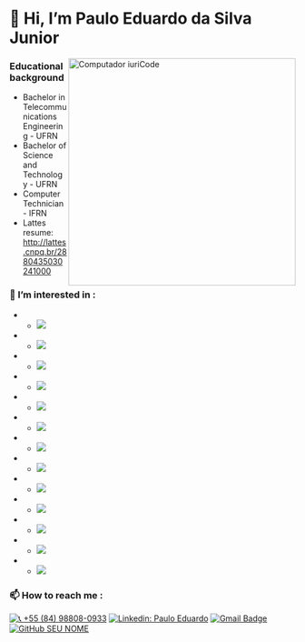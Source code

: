 # 👋 **Hi, I’m  Paulo Eduardo da Silva Junior**

<img src="https://raw.githubusercontent.com/MicaelliMedeiros/micaellimedeiros/master/image/computer-illustration.png" min-width="400px" max-width="400px" width="400px" align="right" alt="Computador iuriCode">

### Educational background
- Bachelor in Telecommunications Engineering - UFRN
- Bachelor of Science and Technology - UFRN
- Computer Technician - IFRN
- Lattes resume: http://lattes.cnpq.br/2880435030241000
### 👀 I’m interested in : 
-  - <img src="https://img.shields.io/badge/ZABBIX-FF0000?style=plastic&logo=zotero&logoColor=write">
-  - <img src="https://img.shields.io/badge/Grafana-F4FA58?style=plastic&logo=grafana&logoColor=write">
-  - <img src="https://img.shields.io/badge/Docker-2496ED?style=plastic&logo=docker&logoColor=white">
-  - <img src="https://img.shields.io/badge/Kubernetes-326DE6?style=plastic&logo=kubernetes&logoColor=white">
-  - <img src="https://img.shields.io/badge/Puppet-FFAD19?style=plastic&logo=puppet&logoColor=black">
-  - <img src="https://img.shields.io/badge/Ansible-000000?style=plastic&logo=Ansible&logoColor=white">
-  - <img src="https://img.shields.io/badge/Terraform-7B42BC?style=plastic&logo=terraform&logoColor=white">
-  - <img src="https://img.shields.io/badge/OpenStack-EA2046?style=plastic&logo=openstack&logoColor=white">
-  - <img src="https://img.shields.io/badge/Microsoft_Azure-0089D6?style=plastic&logo=microsoft-azure&logoColor=white"> 
-  - <img src="https://img.shields.io/badge/Oracle%20Cloudl-FF0000?style=plastic&logo=oracle&logoColor=write"> 
-  - <img src="https://img.shields.io/badge/Proxmox-000000?style=plastic&logo=proxmox&logoColor=write">
-  - <img src="https://img.shields.io/badge/PowerShell-EFFBFB?style=plastic&logo=powershell&logoColor=write">
-  - <img src="https://img.shields.io/badge/Python-14354C?style=plastic&logo=python&logoColor=white">

### 📫 How to reach me : 

[![📞 +55 (84) 98808-0933](https://img.shields.io/badge/-55%20(84)%2098808%200933-424242?style=plastic&logo=homeadvisor&logoColor=white)]()
[![Linkedin: Paulo Eduardo](https://img.shields.io/badge/-Paulo%20Eduardo-blue?style=plastic&logo=Linkedin&logoColor=white&link=https://www.linkedin.com/in/paulo-eduardo-5a18b3174)](https://www.linkedin.com/in/paulo-eduardo-5a18b3174)
[![Gmail Badge](https://img.shields.io/badge/-paulo.eduardo.093@ufrn.edu.br-006bed?style=plastic&labelColor=black&logo=Gmail&logoColor=write&link=mailto:paulo.eduardo.093@ufrn.edu.br)](mailto:paulo.eduardo.093@ufrn.edu.br)
[![GitHub SEU NOME](https://img.shields.io/github/followers/VanessaSwerts?label=PauloBigooD&style=social)](https://github.com/PauloBigooD)

<!---
PauloBigooD/PauloBigooD is a ✨ special ✨ repository because its `README.md` (this file) appears on your GitHub profile.
You can click the Preview link to take a look at your changes.
--->
